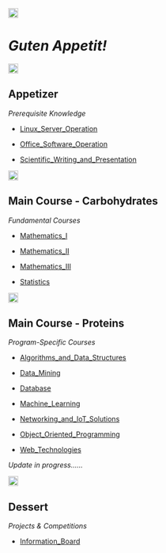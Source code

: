 <img src="https://fzhang.bioinfo-lab.com/img/white.png" height="20">

# *Guten Appetit!*

<img src="https://fzhang.bioinfo-lab.com/img/white.png" height="20">


## Appetizer

*Prerequisite Knowledge*

- [Linux_Server_Operation](Linux_Server_Operation)

- [Office_Software_Operation](Office_Software_Operation)

- [Scientific_Writing_and_Presentation](Scientific_Writing_and_Presentation)

<img src="https://fzhang.bioinfo-lab.com/img/white.png" height="20">


## Main Course - Carbohydrates

*Fundamental Courses*

- [Mathematics_I](Mathematics_I)

- [Mathematics_II](Mathematics_II)

- [Mathematics_III](Mathematics_III)

- [Statistics](Statistics)

<img src="https://fzhang.bioinfo-lab.com/img/white.png" height="20">


## Main Course - Proteins

*Program-Specific Courses*

- [Algorithms_and_Data_Structures](Algorithms_and_Data_Structures)

- [Data_Mining](Data_Mining)

- [Database](Database)

- [Machine_Learning](Machine_Learning)

- [Networking_and_IoT_Solutions](Networking_and_IoT_Solutions)

- [Object_Oriented_Programming](Object_Oriented_Programming)

- [Web_Technologies](Web_Technologies)


*Update in progress......*

<img src="https://fzhang.bioinfo-lab.com/img/white.png" height="20">


## Dessert

*Projects & Competitions*

- [Information_Board](Information_Board)



<img src="https://fzhang.bioinfo-lab.com/img/white.png" height="1">
